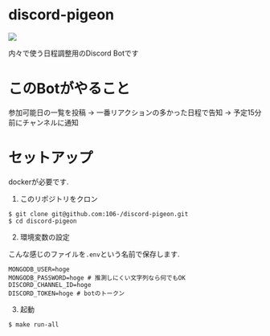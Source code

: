 # discord-pigeon
![](https://i.imgur.com/d7cG5Fq.png)

内々で使う日程調整用のDiscord Botです

# このBotがやること
参加可能日の一覧を投稿 → 一番リアクションの多かった日程で告知 → 予定15分前にチャンネルに通知

# セットアップ

dockerが必要です.

1. このリポジトリをクロン
```
$ git clone git@github.com:106-/discord-pigeon.git
$ cd discord-pigeon
```

2. 環境変数の設定

こんな感じのファイルを`.env`という名前で保存します.
```
MONGODB_USER=hoge
MONGODB_PASSWORD=hoge # 推測しにくい文字列なら何でもOK
DISCORD_CHANNEL_ID=hoge
DISCORD_TOKEN=hoge # botのトークン
```

3. 起動
```
$ make run-all
```